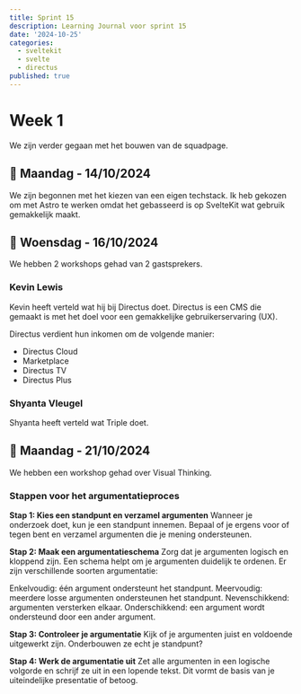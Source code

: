 ```yaml
---
title: Sprint 15
description: Learning Journal voor sprint 15
date: '2024-10-25'
categories:
  - sveltekit
  - svelte
  - directus
published: true
---
```


# Week 1
We zijn verder gegaan met het bouwen van de squadpage.

## 📅 Maandag - 14/10/2024
We zijn begonnen met het kiezen van een eigen techstack.
Ik heb gekozen om met Astro te werken omdat het gebasseerd is op SvelteKit wat gebruik gemakkelijk maakt.

## 📅 Woensdag - 16/10/2024
We hebben 2 workshops gehad van 2 gastsprekers.

### Kevin Lewis
Kevin heeft verteld wat hij bij Directus doet.
Directus is een CMS die gemaakt is met het doel voor een gemakkelijke gebruikerservaring (UX).

Directus verdient hun inkomen om de volgende manier:
- Directus Cloud
- Marketplace
- Directus TV
- Directus Plus

### Shyanta Vleugel
Shyanta heeft verteld wat Triple doet.

## 📅 Maandag - 21/10/2024
We hebben een workshop gehad over Visual Thinking.

### Stappen voor het argumentatieproces
**Stap 1: Kies een standpunt en verzamel argumenten**
Wanneer je onderzoek doet, kun je een standpunt innemen. 
Bepaal of je ergens voor of tegen bent en verzamel argumenten die je mening ondersteunen.

**Stap 2: Maak een argumentatieschema**
Zorg dat je argumenten logisch en kloppend zijn. 
Een schema helpt om je argumenten duidelijk te ordenen. 
Er zijn verschillende soorten argumentatie:

Enkelvoudig: één argument ondersteunt het standpunt.
Meervoudig: meerdere losse argumenten ondersteunen het standpunt.
Nevenschikkend: argumenten versterken elkaar.
Onderschikkend: een argument wordt ondersteund door een ander argument.

**Stap 3: Controleer je argumentatie**
Kijk of je argumenten juist en voldoende uitgewerkt zijn.
Onderbouwen ze echt je standpunt?

**Stap 4: Werk de argumentatie uit**
Zet alle argumenten in een logische volgorde en schrijf ze uit in een lopende tekst. 
Dit vormt de basis van je uiteindelijke presentatie of betoog.
